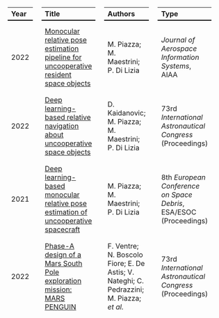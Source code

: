 <br>
<table style="
    border-collapse: separate;
    border-spacing: 20px 12px;
    width: 100%;
    text-align: left;
    ">
  <thead>
    <tr>
      <th style="border-bottom: 2px solid #000;">Year</th>
      <th style="border-bottom: 2px solid #000;">Title</th>
      <th style="border-bottom: 2px solid #000;">Authors</th>
      <th style="border-bottom: 2px solid #000;">Type</th>
    </tr>
  </thead>
  <tbody>
    <tr>
      <td>2022</td>
      <td>
        <a href="https://doi.org/10.2514/1.I011064">
          Monocular relative pose estimation pipeline for uncooperative resident space objects
        </a>
      </td>
      <td>M. Piazza; M. Maestrini; P. Di Lizia</td>
      <td>
        <em>Journal of Aerospace Information Systems</em>, AIAA
      </td>
    </tr>
    <tr>
      <td>2022</td>
      <td>
        <a href="https://re.public.polimi.it/bitstream/11311/1221790/1/KAIDD01-22.pdf">
          Deep learning-based relative navigation about uncooperative space objects
        </a>
      </td>
      <td>D. Kaidanovic; M. Piazza; M. Maestrini; P. Di Lizia</td>
      <td>73rd <em>International Astronautical Congress</em> (Proceedings)</td>
    </tr>
    <tr>
      <td>2021</td>
      <td>
        <a href="https://conference.sdo.esoc.esa.int/proceedings/sdc8/paper/280/SDC8-paper280.pdf">
          Deep learning-based monocular relative pose estimation of uncooperative spacecraft
        </a>
      </td>
      <td>M. Piazza; M. Maestrini; P. Di Lizia</td>
      <td>8th <em>European Conference on Space Debris</em>, ESA/ESOC (Proceedings)</td>
    </tr>
    <tr>
      <td>2022</td>
      <td>
        <a href="https://re.public.polimi.it/retrieve/99fde6ea-cad5-43d6-8d42-1314fb44431d/VENTF01-22.pdf">
          Phase-A design of a Mars South Pole exploration mission: MARS PENGUIN
        </a>
      </td>
      <td>
        F. Ventre; N. Boscolo Fiore; E. De Astis; V. Nateghi; C. Pedrazzini; M. Piazza; <em>et al.</em>
      </td>
      <td>73rd <em>International Astronautical Congress</em > (Proceedings)</td>
    </tr>
  </tbody>
</table>
